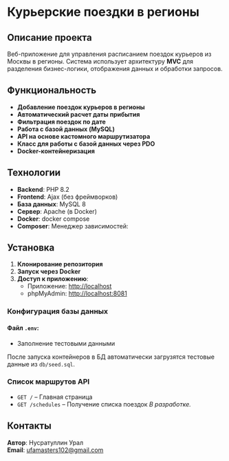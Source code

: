 # Курьерские поездки в регионы

## Описание проекта

Веб-приложение для управления расписанием поездок курьеров из Москвы в регионы. Система использует архитектуру **MVC** для разделения бизнес-логики, отображения данных и обработки запросов.

## Функциональность

- **Добавление поездок курьеров в регионы**
- **Автоматический расчет даты прибытия**
- **Фильтрация поездок по дате**
- **Работа с базой данных (MySQL)**
- **API на основе кастомного маршрутизатора**
- **Класс для работы с базой данных через PDO**
- **Docker-контейнеризация**

## Технологии

- **Backend**: PHP 8.2
- **Frontend**: Ajax (без фреймворков)
- **База данных**: MySQL 8
- **Сервер**: Apache (в Docker)
- **Docker**: docker compose
- **Composer**: Менеджер зависимостей:

## Установка

1. **Клонирование репозитория**
2. **Запуск через Docker**
3. **Доступ к приложению**:
   - Приложение: [http://localhost](http://localhost)
   - phpMyAdmin: [http://localhost:8081](http://localhost:8081)

### Конфигурация базы данных

#### Файл `.env`:

- Заполнение тестовыми данными

После запуска контейнеров в БД автоматически загрузятся тестовые данные из `db/seed.sql`.

### Список маршрутов API

- `GET /` – Главная страница
- `GET /schedules` – Получение списка поездок
  _В разработке._

## Контакты

**Автор**: Нусратуллин Урал  
**Email**: [ufamasters102@gmail.com](mailto:ufamasters102@gmail.com)
